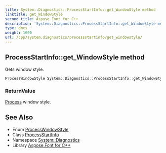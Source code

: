 ```yaml
---
title: System::Diagnostics::ProcessStartInfo::get_WindowStyle method
linktitle: get_WindowStyle
second_title: Aspose.Font for C++
description: 'System::Diagnostics::ProcessStartInfo::get_WindowStyle method. Gets window style in C++.'
type: docs
weight: 1600
url: /cpp/system.diagnostics/processstartinfo/get_windowstyle/
---
```

## ProcessStartInfo::get_WindowStyle method


Gets window style.

```cpp
ProcessWindowStyle System::Diagnostics::ProcessStartInfo::get_WindowStyle() const
```


### ReturnValue

[Process](../../process/) window style.

## See Also

* Enum [ProcessWindowStyle](../../processwindowstyle/)
* Class [ProcessStartInfo](../)
* Namespace [System::Diagnostics](../../)
* Library [Aspose.Font for C++](../../../)
